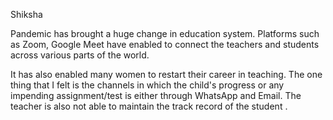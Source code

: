 Shiksha

Pandemic has brought a huge change in education system. Platforms such as Zoom, Google Meet have enabled to connect the teachers and students across various parts of the world.  

It has also enabled many women to restart their career in teaching. The one thing that I felt is the channels in which the child's progress or any impending assignment/test is either through WhatsApp and Email.  The teacher is also not able to maintain the track record of the student .  
